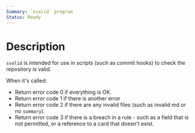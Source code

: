```yaml
---
Summary: `svalid` program
Status: Ready
---
```


# Description

`svalid` is intended for use in scripts (such as commit hooks) to check the repository is valid.

When it's called:

-   Return error code 0 if everything is OK.
-   Return error code 1 if there is another error
-   Return error code 2 if there are any invalid files (such as invalid md or no `summary`).
-   Return error code 3 if there is a breach in a rule - such as a field that is not permitted, or a reference to a card that doesn't exist.
